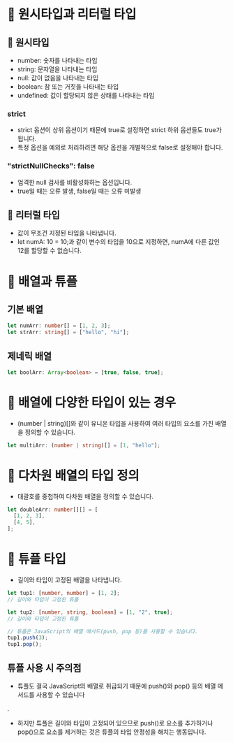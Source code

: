 # 🎂 원시타입과 리터럴 타입

## 🔨 원시타입

- number: 숫자를 나타내는 타입
- string: 문자열을 나타내는 타입
- null: 값이 없음을 나타내는 타입
- boolean: 참 또는 거짓을 나타내는 타입
- undefined: 값이 할당되지 않은 상태를 나타내는 타입

### strict

- strict 옵션이 상위 옵션이기 때문에 true로 설정하면 strict 하위 옵션들도 true가 됩니다.
- 특정 옵션을 예외로 처리하려면 해당 옵션을 개별적으로 false로 설정해야 합니다.

### "strictNullChecks": false

- 엄격한 null 검사를 비활성화하는 옵션입니다.
- true일 때는 오류 발생, false일 때는 오류 미발생

## 🌳 리터럴 타입

- 값이 무조건 지정된 타입을 나타냅니다.
- let numA: 10 = 10;과 같이 변수의 타입을 10으로 지정하면, numA에 다른 값인 12를 할당할 수 없습니다.

# 🌳 배열과 튜플

## 기본 배열

```ts
let numArr: number[] = [1, 2, 3];
let strArr: string[] = ["hello", "hi"];
```

## 제네릭 배열

```ts
let boolArr: Array<boolean> = [true, false, true];
```

# 🔮 배열에 다양한 타입이 있는 경우

- (number | string)[]와 같이 유니온 타입을 사용하여 여러 타입의 요소를 가진 배열을 정의할 수 있습니다.

```ts
let multiArr: (number | string)[] = [1, "hello"];
```

# 🤖 다차원 배열의 타입 정의

- 대괄호를 중첩하여 다차원 배열을 정의할 수 있습니다.

```ts
let doubleArr: number[][] = [
  [1, 2, 3],
  [4, 5],
];
```

# 👾 튜플 타입

- 길이와 타입이 고정된 배열을 나타냅니다.

```ts
let tup1: [number, number] = [1, 2];
// 길이와 타입이 고정된 튜플

let tup2: [number, string, boolean] = [1, "2", true];
// 길이와 타입이 고정된 튜플

// 튜플은 JavaScript의 배열 메서드(push, pop 등)를 사용할 수 있습니다.
tup1.push(3);
tup1.pop();
```

## 튜플 사용 시 주의점

- 튜플도 결국 JavaScript의 배열로 취급되기 때문에 push()와 pop() 등의 배열 메서드를 사용할 수 있습니다

.

- 하지만 튜플은 길이와 타입이 고정되어 있으므로 push()로 요소를 추가하거나 pop()으로 요소를 제거하는 것은 튜플의 타입 안정성을 해치는 행동입니다.

